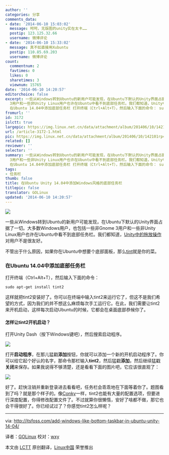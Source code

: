 ```yaml
---
author: ''
categories: 分享
comments_data:
- date: '2014-06-10 15:03:02'
  message: 呵呵，无版图的unity实在太卡……
  postip: 123.125.32.66
  username: 微博评论
- date: '2014-06-10 15:33:02'
  message: 真不如直接用Xubuntu
  postip: 110.85.69.203
  username: 微博评论
count:
  commentnum: 2
  favtimes: 0
  likes: 0
  sharetimes: 3
  viewnum: 15765
date: '2014-06-10 14:20:57'
editorchoice: false
excerpt: 一些从Windows转到Ubuntu的新用户可能发现，在Ubuntu下默认的Unity界面占据了一切。大多数Windows用户，也包括一些非Gnome
  3用户和一些非Unity Linux用户也许在Ubuntu中看不到底部任务栏。我们都知道，Unity中的拖放操作对用户不是很友好。 不管出于什么原因，如果你在Ubuntu中想要个底部面板，那么tint就是你的菜。
  在Ubuntu 14.04中添加底部任务栏 打开终端（Ctrl+Alt+T），然后输入下面的命令： sudo apt-get install tint2  这样就把tint2安装好了。你可以在终端中输入tint2来运行它了，但这不是我们希望的方式，因为我们的并不想这么
fromurl: ''
id: 3172
islctt: true
largepic: https://img.linux.net.cn/data/attachment/album/201406/10/142101rp4diyqpo1y4pq41.jpeg
url: /article-3172-1.html
pic: https://img.linux.net.cn/data/attachment/album/201406/10/142101rp4diyqpo1y4pq41.jpeg.thumb.jpg
related: []
reviewer: ''
selector: ''
summary: 一些从Windows转到Ubuntu的新用户可能发现，在Ubuntu下默认的Unity界面占据了一切。大多数Windows用户，也包括一些非Gnome
  3用户和一些非Unity Linux用户也许在Ubuntu中看不到底部任务栏。我们都知道，Unity中的拖放操作对用户不是很友好。 不管出于什么原因，如果你在Ubuntu中想要个底部面板，那么tint就是你的菜。
  在Ubuntu 14.04中添加底部任务栏 打开终端（Ctrl+Alt+T），然后输入下面的命令： sudo apt-get install tint2  这样就把tint2安装好了。你可以在终端中输入tint2来运行它了，但这不是我们希望的方式，因为我们的并不想这么
tags:
- 任务栏
thumb: false
title: 在Ubuntu Unity 14.04中添加Windows风格的底部任务栏
titlepic: false
translator: GOLinux
updated: '2014-06-10 14:20:57'
---
```


![](/data/attachment/album/201406/10/142101rp4diyqpo1y4pq41.jpeg)


一些从Windows转到Ubuntu的新用户可能发现，在Ubuntu下默认的Unity界面占据了一切。大多数Windows用户，也包括一些非Gnome 3用户和一些非Unity Linux用户也许在Ubuntu中看不到底部任务栏。我们都知道，[Unity中的拖放操作](http://itsfoss.com/drag-drop-files-ubuntu-1404-unity/)对用户不是很友好。


不管出于什么原因，如果你在Ubuntu中想要个底部面板，那么[tint](https://code.google.com/p/tint2/)就是你的菜。


### 在Ubuntu 14.04中添加底部任务栏


打开终端（Ctrl+Alt+T），然后输入下面的命令：



```
sudo apt-get install tint2

```

这样就把tint2安装好了。你可以在终端中输入tint2来运行它了，但这不是我们希望的方式，因为我们的并不想这么麻烦每次手工运行它。在此，我们需要让tint2来开机启动，这样每次启动Ubuntu的时候，它都会在桌面底部恭候你了。


#### 怎样让tint2开机启动？


打开Unity Dash（按下Windows键吧），然后搜索启动程序。


![](/data/attachment/album/201406/10/142102mdr1oa5q5axy451d.jpeg)


打开**启动程序**，在那儿猛戳**添加**按钮，你就可以添加一个新的开机启动程序了。你可以给它起个好认的名字，那命令那栏输入**tint2**，然后猛戳**添加**，然后继续猛戳**关闭**来保存。如果我说得不够清楚，还是看看下面的图片吧，它应该很直观了：


![](/data/attachment/album/201406/10/142103w784jho8mh3ow6oy.jpeg)


好了。赶快注销并重新登录进去看看吧，任务栏会乖乖地在下面等着你了。题图看到了吗？就是那个样子的。像[Conky](http://conky.sourceforge.net/)一样，tint2也能有大量的配置选项，但要进行深度配置，你得修改配置文件了。不过就算你很懒惰，安好了啥都不做，那它也会干得很好了。你已经试过了？你感觉tint2怎么样呢？




---


via: <http://itsfoss.com/add-windows-like-bottom-taskbar-in-ubuntu-unity-14-04/>


译者：[GOLinux](https://github.com/GOLinux) 校对：[wxy](https://github.com/wxy)


本文由 [LCTT](https://github.com/LCTT/TranslateProject) 原创翻译，[Linux中国](http://linux.cn/) 荣誉推出